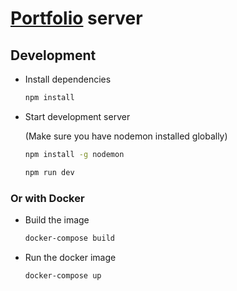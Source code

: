 # [Portfolio](https://github.com/RakeshPotnuru/Portfolio) server

## Development

- Install dependencies

  ```bash
  npm install
  ```

- Start development server

  (Make sure you have nodemon installed globally)

  ```bash
  npm install -g nodemon
  ```

  ```bash
  npm run dev
  ```

### Or with Docker

- Build the image

  ```bash
  docker-compose build
  ```

- Run the docker image
  ```bash
  docker-compose up
  ```
